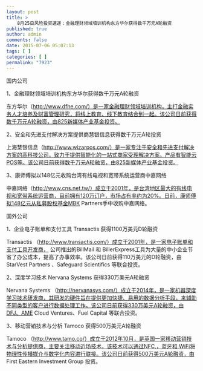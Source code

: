 ```yaml
---
layout: post
title: >
    8月25日风险投资速递：金融理财领域培训机构东方华尔获得数千万元A轮融资
published: true
author: admin
comments: false
date: 2015-07-06 05:07:13
tags: [ ]
categories: [ ]
permalink: "7923"
---
```



国内公司

1、金融理财领域培训机构东方华尔获得数千万元A轮融资

东方华尔（http://www.dfhe.com/）是一家金融理财领域培训机构，主打金融实务人才培养及财富管理研究，将线上教育、线下教育结合到一起。该公司日前获得数千万元A轮融资，由825新媒体产业基金投资。

2、安全和先进支付解决方案提供商慧银信息获得数千万元A轮投资

上海慧银信息（http://www.wizarpos.com/）是一家专注于安全和先进支付解决方案的高科技公司，致力于提供智能化的一站式商家受理解决方案。产品有智能云POS等。该公司日前获得数千万元A轮融资，由825新媒体产业基金投资。

3、康师傅拟以148亿元收购台湾有线电视和宽带系统运营商中嘉网络

中嘉网络（http://www.cns.net.tw/）成立于2001年，是台湾地区最大的有线电视和宽带系统运营商，目前拥有120万订户，市场占有率约为20%。日前，康师傅拟148亿元从私募股权基金MBK Partners手中收购中嘉网络。

国外公司

1、企业电子账单和支付工具 Transactis 获得1100万美元D轮融资

Transactis （http://www.transactis.com/）成立于2001年，是一家电子账单和支付工具开发商， 公司推出的BillMail 和 BillerExpress工具为大量的中小企业节省了办公成本，提高了办事效率。该公司日前获得110万美元的D轮融资，由 StarVest Partners 、Safeguard Scientifics 等联合投资。

2、深度学习技术 Nervana Systems 获得330万美元A轮融资

Nervana Systems （http://nervanasys.com/）成立于2014年，是一家机器深度学习技术研发商，其研发的硬件旨在提供更加快捷、易用的数据分析手段，来辅助不同类型的客户进行数据处理工作。该公司日前获得330万美元A轮融资，由DFJ、AME Cloud Ventures、Fuel Capital 等联合投资。

3、移动营销技术与分析 Tamoco 获得500万美元A轮融资

Tamoco （http://www.tamo.co/）成立于2012年10月，是英国一家移动营销技术与分析提供商，主要关注移动近场技术，该技术可以通过NFC,，蓝牙和,WiFi将物理性传播媒介与数字化内容进行联接。该公司日前获得500万美元A轮融资，由 First Eastern Investment Group 投资。